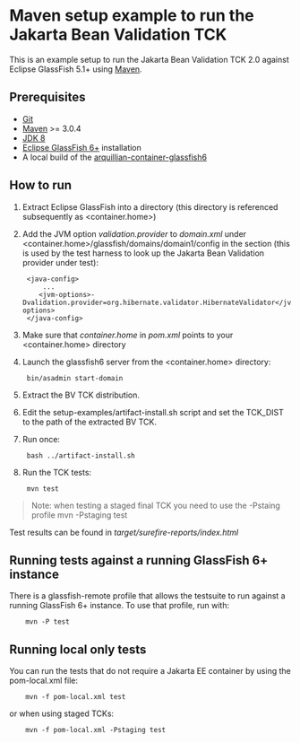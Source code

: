 # Maven setup example to run the Jakarta Bean Validation TCK

This is an example setup to run the Jakarta Bean Validation TCK 2.0 against Eclipse GlassFish 5.1+ using [Maven](https://maven.apache.org).

## Prerequisites

* [Git](http://git-scm.com)
* [Maven](https://maven.apache.org) >= 3.0.4
* [JDK 8](http://www.oracle.com/technetwork/java/javase/downloads/index.html)
* [Eclipse GlassFish 6+](https://projects.eclipse.org/projects/ee4j.glassfish/downloads) installation
* A local build of the [arquillian-container-glassfish6](https://github.com/jakartaredhat/arquillian-container-glassfish6)

## How to run

1. Extract Eclipse GlassFish into a directory (this directory is referenced subsequently as <container.home>)
1. Add the JVM option _validation.provider_ to _domain.xml_ under <container.home>/glassfish/domains/domain1/config in
   the <java-config> section (this is used by the test harness to look up the Jakarta Bean Validation provider under test):

        <java-config>
            ...
           <jvm-options>-Dvalidation.provider=org.hibernate.validator.HibernateValidator</jvm-options>
        </java-config>
1. Make sure that _container.home_ in _pom.xml_ points to your <container.home> directory
1. Launch the glassfish6 server from the <container.home> directory:

        bin/asadmin start-domain
1. Extract the BV TCK distribution.
1. Edit the setup-examples/artifact-install.sh script and set the TCK_DIST to the path of the extracted BV TCK.
1. Run once:

        bash ../artifact-install.sh

1. Run the TCK tests:

        mvn test
> Note: when testing a staged final TCK you need to use the -Pstaing profile
        mvn -Pstaging test

Test results can be found in _target/surefire-reports/index.html_

## Running tests against a running GlassFish 6+ instance
There is a glassfish-remote profile that allows the testsuite to run against
a running GlassFish 6+ instance. To use that profile, run with:

        mvn -P test


## Running local only tests
You can run the tests that do not require a Jakarta EE container
by using the pom-local.xml file:

        mvn -f pom-local.xml test
or when using staged TCKs:

        mvn -f pom-local.xml -Pstaging test
